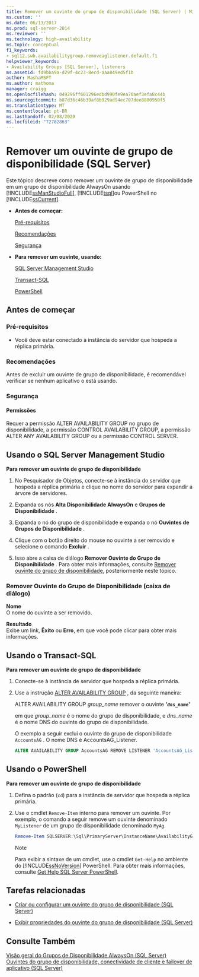 ```yaml
---
title: Remover um ouvinte do grupo de disponibilidade (SQL Server) | Microsoft Docs
ms.custom: ''
ms.date: 06/13/2017
ms.prod: sql-server-2014
ms.reviewer: ''
ms.technology: high-availability
ms.topic: conceptual
f1_keywords:
- sql12.swb.availabilitygroup.removeaglistener.default.f1
helpviewer_keywords:
- Availability Groups [SQL Server], listeners
ms.assetid: fd9bba9a-d29f-4c23-8ecd-aaa049ed5f1b
author: MashaMSFT
ms.author: mathoma
manager: craigg
ms.openlocfilehash: 049296ff601296edbd990fe9ea70aef3efa8c44b
ms.sourcegitcommit: b87d36c46b39af8b929ad94ec707dee8800950f5
ms.translationtype: MT
ms.contentlocale: pt-BR
ms.lasthandoff: 02/08/2020
ms.locfileid: "72782863"
---
```

# <a name="remove-an-availability-group-listener-sql-server"></a>Remover um ouvinte de grupo de disponibilidade (SQL Server)
  Este tópico descreve como remover um ouvinte de grupo de disponibilidade em um grupo de disponibilidade AlwaysOn usando [!INCLUDE[ssManStudioFull](../../../includes/ssmanstudiofull-md.md)], [!INCLUDE[tsql](../../../includes/tsql-md.md)]ou PowerShell no [!INCLUDE[ssCurrent](../../../includes/sscurrent-md.md)].  
  
-   **Antes de começar:**  
  
     [Pré-requisitos](#Prerequisites)  
  
     [Recomendações](#Recommendations)  
  
     [Segurança](#Security)  
  
-   **Para remover um ouvinte, usando:**  
  
     [SQL Server Management Studio](#SSMSProcedure)  
  
     [Transact-SQL](#TsqlProcedure)  
  
     [PowerShell](#PowerShellProcedure)  
  
##  <a name="BeforeYouBegin"></a> Antes de começar  
  
###  <a name="Prerequisites"></a> Pré-requisitos  
  
-   Você deve estar conectado à instância do servidor que hospeda a réplica primária.  
  
###  <a name="Recommendations"></a> Recomendações  
 Antes de excluir um ouvinte de grupo de disponibilidade, é recomendável verificar se nenhum aplicativo o está usando.  
  
###  <a name="Security"></a> Segurança  
  
####  <a name="Permissions"></a> Permissões  
 Requer a permissão ALTER AVAILABILITY GROUP no grupo de disponibilidade, a permissão CONTROL AVAILABILITY GROUP, a permissão ALTER ANY AVAILABILITY GROUP ou a permissão CONTROL SERVER.  
  
##  <a name="SSMSProcedure"></a> Usando o SQL Server Management Studio  
 **Para remover um ouvinte de grupo de disponibilidade**  
  
1.  No Pesquisador de Objetos, conecte-se à instância do servidor que hospeda a réplica primária e clique no nome do servidor para expandir a árvore de servidores.  
  
2.  Expanda os nós **Alta Disponibilidade AlwaysOn** e **Grupos de Disponibilidade** .  
  
3.  Expanda o nó do grupo de disponibilidade e expanda o nó **Ouvintes de Grupos de Disponibilidade** .  
  
4.  Clique com o botão direito do mouse no ouvinte a ser removido e selecione o comando **Excluir** .  
  
5.  Isso abre a caixa de diálogo **Remover Ouvinte do Grupo de Disponibilidade** . Para obter mais informações, consulte [Remover ouvinte do grupo de disponibilidade](#AgListenerPropertiesDialog), posteriormente neste tópico.  
  
###  <a name="AgListenerPropertiesDialog"></a> Remover Ouvinte do Grupo de Disponibilidade (caixa de diálogo)  
 **Nome**  
 O nome do ouvinte a ser removido.  
  
 **Resultado**  
 Exibe um link, **Êxito** ou **Erro**, em que você pode clicar para obter mais informações.  
  
##  <a name="TsqlProcedure"></a> Usando o Transact-SQL  
 **Para remover um ouvinte de grupo de disponibilidade**  
  
1.  Conecte-se à instância de servidor que hospeda a réplica primária.  
  
2.  Use a instrução [ALTER AVAILABILITY GROUP](/sql/t-sql/statements/alter-availability-group-transact-sql) , da seguinte maneira:  
  
     ALTER AVAILABILITY GROUP *group_name* remover o ouvinte **'*`dns_name`*'**  
  
     em que *group_name* é o nome do grupo de disponibilidade, e *dns_name* é o nome DNS do ouvinte do grupo de disponibilidade.  
  
     O exemplo a seguir exclui o ouvinte do grupo de disponibilidade `AccountsAG` . O nome DNS é AccountsAG_Listener.  
  
    ```sql
    ALTER AVAILABILITY GROUP AccountsAG REMOVE LISTENER 'AccountsAG_Listener';  
    ```  
  
##  <a name="PowerShellProcedure"></a> Usando o PowerShell  
 **Para remover um ouvinte de grupo de disponibilidade**  
  
1.  Defina o padrão (`cd`) para a instância de servidor que hospeda a réplica primária.  
  
2.  Use o cmdlet `Remove-Item` interno para remover um ouvinte. Por exemplo, o comando a seguir remove um ouvinte denominado `MyListener` de um grupo de disponibilidade denominado `MyAg`.  
  
    ```powershell
    Remove-Item SQLSERVER:\Sql\PrimaryServer\InstanceName\AvailabilityGroups\MyAg\AGListeners\MyListener  
    ```  
  
    > [!NOTE]  
    >  Para exibir a sintaxe de um cmdlet, use o cmdlet `Get-Help` no ambiente do [!INCLUDE[ssNoVersion](../../../includes/ssnoversion-md.md)] PowerShell. Para obter mais informações, consulte [Get Help SQL Server PowerShell](../../../powershell/sql-server-powershell.md).  
  
##  <a name="RelatedTasks"></a> Tarefas relacionadas  
  
-   [Criar ou configurar um ouvinte do grupo de disponibilidade &#40;SQL Server&#41;](create-or-configure-an-availability-group-listener-sql-server.md)  
  
-   [Exibir propriedades do ouvinte do grupo de disponibilidade &#40;SQL Server&#41;](view-availability-group-listener-properties-sql-server.md)  
  
## <a name="see-also"></a>Consulte Também  
 [Visão geral do Grupos de Disponibilidade AlwaysOn &#40;SQL Server&#41;](overview-of-always-on-availability-groups-sql-server.md)   
 [Ouvintes do grupo de disponibilidade, conectividade de cliente e failover de aplicativo &#40;SQL Server&#41;](../../listeners-client-connectivity-application-failover.md)  
